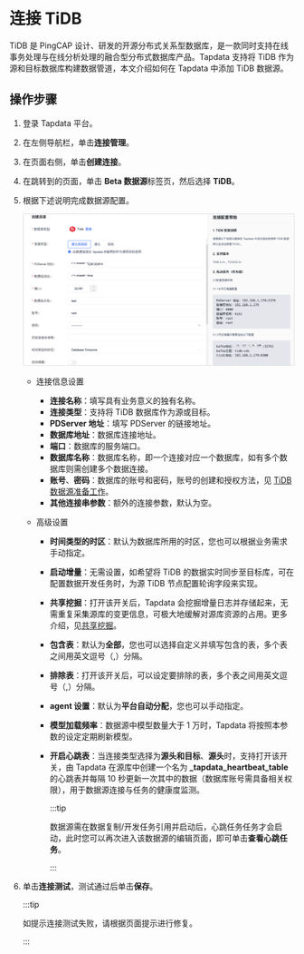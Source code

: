 # 连接 TiDB

TiDB 是 PingCAP 设计、研发的开源分布式关系型数据库，是一款同时支持在线事务处理与在线分析处理的融合型分布式数据库产品。Tapdata 支持将 TiDB 作为源和目标数据库构建数据管道，本文介绍如何在 Tapdata 中添加 TiDB 数据源。

## 操作步骤

1. 登录 Tapdata 平台。

2. 在左侧导航栏，单击**连接管理**。

3. 在页面右侧，单击**创建连接**。

4. 在跳转到的页面，单击 **Beta 数据源**标签页，然后选择 **TiDB**。

5. 根据下述说明完成数据源配置。

   ![](../../../images/tidb_connection_setting.png)

   * 连接信息设置

     * **连接名称**：填写具有业务意义的独有名称。
     * **连接类型**：支持将 TiDB 数据库作为源或目标。
     * **PDServer 地址**：填写 PDServer 的链接地址。
     * **数据库地址**：数据库连接地址。
     * **端口**：数据库的服务端口。
     * **数据库名称**：数据库名称，即一个连接对应一个数据库，如有多个数据库则需创建多个数据连接。
     * **账号**、**密码**：数据库的账号和密码，账号的创建和授权方法，见 [TiDB 数据源准备工作](../../../prerequisites/beta/tidb.md)。
     * **其他连接串参数**：额外的连接参数，默认为空。
     
   * 高级设置
   
     * **时间类型的时区**：默认为数据库所用的时区，您也可以根据业务需求手动指定。
     * **启动增量**：无需设置，如希望将 TiDB 的数据实时同步至目标库，可在配置数据开发任务时，为源 TiDB 节点配置轮询字段来实现。
     * **共享挖掘**：打开该开关后，Tapdata 会挖掘增量日志并存储起来，无需重复采集源库的变更信息，可极大地缓解对源库资源的占用。更多介绍，见[共享挖掘](../../data-pipeline/share-mining.md)。
     * **包含表**：默认为**全部**，您也可以选择自定义并填写包含的表，多个表之间用英文逗号（,）分隔。
     * **排除表**：打开该开关后，可以设定要排除的表，多个表之间用英文逗号（,）分隔。
     * **agent 设置**：默认为**平台自动分配**，您也可以手动指定。
     * **模型加载频率**：数据源中模型数量大于 1 万时，Tapdata 将按照本参数的设定定期刷新模型。
     * **开启心跳表**：当连接类型选择为**源头和目标**、**源头**时，支持打开该开关，由 Tapdata 在源库中创建一个名为 **_tapdata_heartbeat_table** 的心跳表并每隔 10 秒更新一次其中的数据（数据库账号需具备相关权限），用于数据源连接与任务的健康度监测。
     
       :::tip
     
       数据源需在数据复制/开发任务引用并启动后，心跳任务任务才会启动，此时您可以再次进入该数据源的编辑页面，即可单击**查看心跳任务**。
     
       :::
   
6. 单击**连接测试**，测试通过后单击**保存**。

   :::tip

   如提示连接测试失败，请根据页面提示进行修复。

   :::